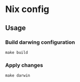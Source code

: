 # Nix config

## Usage

### Build darwing configuration
```
make build
```

### Apply changes
```
make darwin
```
